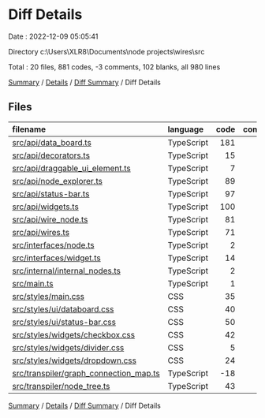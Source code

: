 # Diff Details

Date : 2022-12-09 05:05:41

Directory c:\\Users\\XLR8\\Documents\\node projects\\wires\\src

Total : 20 files,  881 codes, -3 comments, 102 blanks, all 980 lines

[Summary](results.md) / [Details](details.md) / [Diff Summary](diff.md) / Diff Details

## Files
| filename | language | code | comment | blank | total |
| :--- | :--- | ---: | ---: | ---: | ---: |
| [src/api/data_board.ts](/src/api/data_board.ts) | TypeScript | 181 | 1 | 25 | 207 |
| [src/api/decorators.ts](/src/api/decorators.ts) | TypeScript | 15 | 6 | 3 | 24 |
| [src/api/draggable_ui_element.ts](/src/api/draggable_ui_element.ts) | TypeScript | 7 | 0 | 0 | 7 |
| [src/api/node_explorer.ts](/src/api/node_explorer.ts) | TypeScript | 89 | -15 | 8 | 82 |
| [src/api/status-bar.ts](/src/api/status-bar.ts) | TypeScript | 97 | 0 | 14 | 111 |
| [src/api/widgets.ts](/src/api/widgets.ts) | TypeScript | 100 | 0 | 7 | 107 |
| [src/api/wire_node.ts](/src/api/wire_node.ts) | TypeScript | 81 | 2 | 7 | 90 |
| [src/api/wires.ts](/src/api/wires.ts) | TypeScript | 71 | 0 | 9 | 80 |
| [src/interfaces/node.ts](/src/interfaces/node.ts) | TypeScript | 2 | 0 | 0 | 2 |
| [src/interfaces/widget.ts](/src/interfaces/widget.ts) | TypeScript | 14 | 0 | 1 | 15 |
| [src/internal/internal_nodes.ts](/src/internal/internal_nodes.ts) | TypeScript | 2 | 0 | -1 | 1 |
| [src/main.ts](/src/main.ts) | TypeScript | 1 | 0 | 0 | 1 |
| [src/styles/main.css](/src/styles/main.css) | CSS | 35 | 2 | 3 | 40 |
| [src/styles/ui/databoard.css](/src/styles/ui/databoard.css) | CSS | 40 | 0 | 6 | 46 |
| [src/styles/ui/status-bar.css](/src/styles/ui/status-bar.css) | CSS | 50 | 1 | 8 | 59 |
| [src/styles/widgets/checkbox.css](/src/styles/widgets/checkbox.css) | CSS | 42 | 0 | 5 | 47 |
| [src/styles/widgets/divider.css](/src/styles/widgets/divider.css) | CSS | 5 | 0 | 0 | 5 |
| [src/styles/widgets/dropdown.css](/src/styles/widgets/dropdown.css) | CSS | 24 | 0 | 3 | 27 |
| [src/transpiler/graph_connection_map.ts](/src/transpiler/graph_connection_map.ts) | TypeScript | -18 | 0 | -3 | -21 |
| [src/transpiler/node_tree.ts](/src/transpiler/node_tree.ts) | TypeScript | 43 | 0 | 7 | 50 |

[Summary](results.md) / [Details](details.md) / [Diff Summary](diff.md) / Diff Details